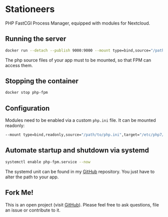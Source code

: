 # Stationeers
PHP FastCGI Process Manager, equipped with modules for Nextcloud.

## Running the server
```bash
docker run --detach --publish 9000:9000 --mount type=bind,source="/path/to/app",target="/path/to/app" --name php-fpm hetsh/php-fpm
```
The php source files of your app must to be mounted, so that FPM can access them.

## Stopping the container
```bash
docker stop php-fpm
```

## Configuration
Modules need to be enabled via a custom `php.ini` file. It can be mounted readonly:
```bash
--mount type=bind,readonly,source="/path/to/php.ini",target="/etc/php7/php.ini"
```

## Automate startup and shutdown via systemd
```bash
systemctl enable php-fpm.service --now
```
The systemd unit can be found in my [GitHub](https://github.com/Hetsh/docker-php-fpm) repository.
You just have to alter the path to your app.

## Fork Me!
This is an open project (visit [GitHub](https://github.com/Hetsh/docker-php-fpm)). Please feel free to ask questions, file an issue or contribute to it.